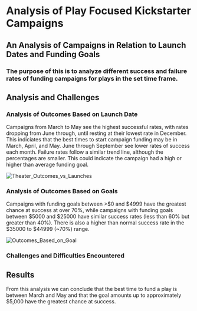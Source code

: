 # Analysis of Play Focused Kickstarter Campaigns 

## An Analysis of Campaigns in Relation to Launch Dates and Funding Goals

### The purpose of this is to analyze different success and failure rates of funding campaigns for plays in the set time frame.

## Analysis and Challenges

### Analysis of Outcomes Based on Launch Date

Campaigns from March to May see the highest successful rates, with rates dropping from June through, until resting at their lowest rate in December. This indiciates that the best times to start campaign funding may be in March, April, and May. June through September see lower rates of success each month. Failure rates follow a similar trend line, although the percentages are smaller. This could indicate the campaign had a high or higher than average funding goal.

![Theater_Outcomes_vs_Launches](https://user-images.githubusercontent.com/58227052/187268100-abef813a-a8e1-4c07-9e7c-3b9da7a1cad1.png)


### Analysis of Outcomes Based on Goals

Campaigns with funding goals between >$0 and $4999 have the greatest chance at success at over 70%, while campaigns with funding goals between $5000 and $25000 have similar success rates (less than 60% but greater than 40%). There is also a higher than normal success rate in the $35000 to $44999 (~70%) range.

![Outcomes_Based_on_Goal](https://user-images.githubusercontent.com/58227052/187268199-6b7e0268-fd92-4673-9d6d-d6073364718f.png)

### Challenges and Difficulties Encountered

## Results

From this analysis we can conclude that the best time to fund a play is between March and May and that the goal amounts up to approximately $5,000 have the greatest chance at success. 
